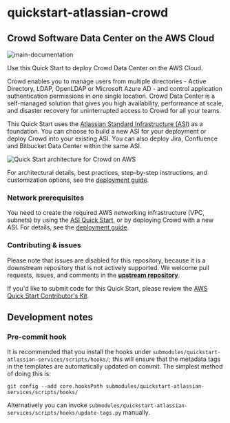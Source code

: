 # quickstart-atlassian-crowd
## Crowd Software Data Center on the AWS Cloud

![main-documentation](https://github.com/tonynv/quickstart-atlassian-crowd/workflows/main-documentation/badge.svg)

Use this Quick Start to deploy Crowd Data Center on the AWS Cloud.

Crowd enables you to manage users from multiple directories - Active Directory, LDAP, OpenLDAP or Microsoft Azure AD - and control application authentication permissions in one single location. Crowd Data Center is a self-managed solution that gives you high availability, performance at scale, and disaster recovery for uninterrupted access to Crowd for all your teams.

This Quick Start uses the [Atlassian Standard Infrastructure (ASI)](https://fwd.aws/xYyYy) as a foundation. You can choose to build a new ASI for your deployment or deploy Crowd into your existing ASI. You can also deploy Jira, Confluence and Bitbucket Data Center within the same ASI.

![Quick Start architecture for Crowd on AWS](https://d1.awsstatic.com/partner-network/QuickStart/datasheets/jira-arch-on-aws.9d422797475ea5bd5d38f009ca8c540736f5449e.png)

For architectural details, best practices, step-by-step instructions, and customization options, see the 
[deployment guide](https://fwd.aws/Wz3Qb).

### Network prerequisites

You need to create the required AWS networking infrastructure
(VPC, subnets) by using the [ASI Quick Start](https://fwd.aws/xYyYy), or by deploying Crowd with a new ASI.
For details, see the [deployment guide](https://fwd.aws/Wz3Qb).

### Contributing & issues

Please note that issues are disabled for this repository, because it is a
downstream repository that is not actively supported.
We welcome pull requests, issues, and comments in the **[upstream repository](https://bitbucket.org/atlassian/atlassian-aws-deployment/src/master/quickstarts/)**.

If you'd like to submit code for this Quick Start, please review the [AWS Quick Start Contributor's Kit](https://aws-quickstart.github.io/). 

## Development notes

### Pre-commit hook

It is recommended that you install the hooks under `submodules/quickstart-atlassian-services/scripts/hooks/`; this will
ensure that the metadata tags in the templates are automatically updated on
commit. The simplest method of doing this is:

    git config --add core.hooksPath submodules/quickstart-atlassian-services/scripts/hooks/

Alternatively you can invoke
`submodules/quickstart-atlassian-services/scripts/hooks/update-tags.py`
manually.
